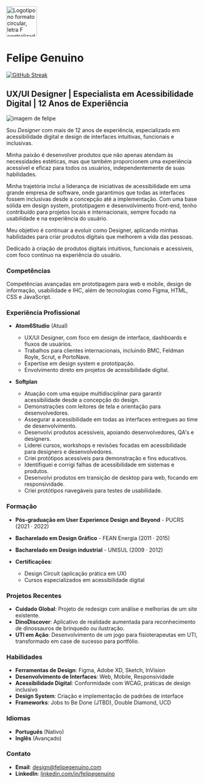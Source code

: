 
<img src="https://www.felipegenuino.com/static/media/brand.c4171539.svg" alt="Logotipo no formato circular, letra F centralizada na cor branca, o fundo é preto" width="80">

# Felipe Genuino

[![GitHub Streak](https://streak-stats.demolab.com?user=felipegenuino)](https://git.io/streak-stats)

## UX/UI Designer | Especialista em Acessibilidade Digital | 12 Anos de Experiência

![imagem de felipe](https://www.felipegenuino.com/static/media/hero-dark.12e791cc.jpg)

Sou *Designer* com mais de 12 anos de experiência, especializado em acessibilidade digital e design de interfaces intuitivas, funcionais e inclusivas. 

Minha paixão é desenvolver produtos que não apenas atendam às necessidades estéticas, mas que também proporcionem uma experiência acessível e eficaz para todos os usuários, independentemente de suas habilidades. 

Minha trajetória inclui a liderança de iniciativas de acessibilidade em uma grande empresa de software, onde garantimos que todas as interfaces fossem inclusivas desde a concepção até a implementação. Com uma base sólida em design system, prototipagem e desenvolvimento front-end, tenho contribuído para projetos locais e internacionais, sempre focado na usabilidade e na experiência do usuário. 

Meu objetivo é continuar a evoluir como Designer, aplicando minhas habilidades para criar produtos digitais que melhorem a vida das pessoas.

Dedicado à criação de produtos digitais intuitivos, funcionais e acessíveis, com foco contínuo na experiência do usuário.

### Competências
Competências avançadas em prototipagem para web e mobile, design de informação, usabilidade e IHC, além de tecnologias como Figma, HTML, CSS e JavaScript. 

### Experiência Profissional
- **Atom6Studio** (Atual)
  - UX/UI Designer, com foco em design de interface, dashboards e fluxos de usuários.
  - Trabalhos para clientes internacionais, incluindo BMC, Feldman Royle, Scrut, e PortoNave.
  - Expertise em design system e prototipação.
  - Envolvimento direto em projetos de acessibilidade digital.

- **Softplan**
  - Atuação com uma equipe multidisciplinar para garantir acessibilidade desde a concepção do design.
  - Demonstrações com leitores de tela e orientação para desenvolvedores.
  - Assegurar a acessibilidade em todas as interfaces entregues ao time de desenvolvimento.
  - Desenvolvi produtos acessíveis, apoiando desenvolvedores, QA's e designers.
  - Liderei cursos, workshops e revisões focadas em acessibilidade para designers e desenvolvedores.
  - Criei protótipos acessíveis para demonstração e fins educativos.
  - Identifiquei e corrigi falhas de acessibilidade em sistemas e produtos.
  - Desenvolvi produtos em transição de desktop para web, focando em responsividade.
  - Criei protótipos navegáveis para testes de usabilidade.


### Formação
- **Pós-graduação em User Experience Design and Beyond** - PUCRS (2021 · 2022)
- **Bacharelado em Design Gráfico** - FEAN Energia (2011 · 2015)
- **Bacharelado em Design industrial** - UNISUL (2009 · 2012)

- **Certificações**:
  - Design Circuit (aplicação prática em UX)
  - Cursos especializados em acessibilidade digital

### Projetos Recentes
- **Cuidado Global**: Projeto de redesign com análise e melhorias de um site existente.
- **DinoDiscover**: Aplicativo de realidade aumentada para reconhecimento de dinossauros de brinquedo ou ilustração.
- **UTI em Ação**: Desenvolvimento de um jogo para fisioterapeutas em UTI, transformado em case de sucesso para portfólio.

### Habilidades
- **Ferramentas de Design**: Figma, Adobe XD, Sketch, InVision
- **Desenvolvimento de Interfaces**: Web, Mobile, Responsividade
- **Acessibilidade Digital**: Conformidade com WCAG, práticas de design inclusivo
- **Design System**: Criação e implementação de padrões de interface
- **Frameworks**: Jobs to Be Done (JTBD), Double Diamond, UCD

### Idiomas
- **Português** (Nativo)
- **Inglês** (Avançado)

### Contato
- **Email**: design@felipegenuino.com
- **LinkedIn**: [linkedin.com/in/felipegenuino](https://linkedin.com/in/felipe-genuino)


